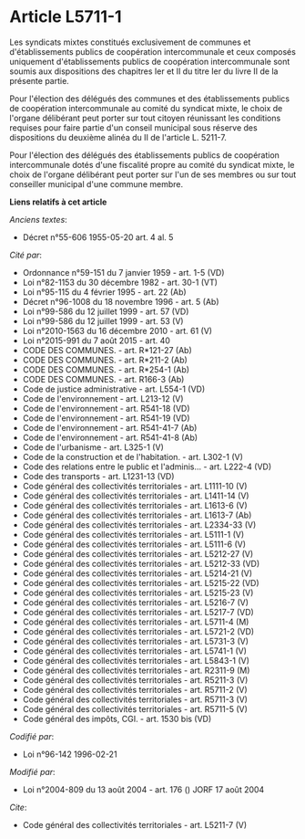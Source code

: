 # Article L5711-1

Les syndicats mixtes constitués exclusivement de communes et d'établissements publics de coopération intercommunale et ceux
composés uniquement d'établissements publics de coopération intercommunale sont soumis aux dispositions des chapitres Ier et
II du titre Ier du livre II de la présente partie. 

Pour l'élection des délégués des communes et des établissements publics de coopération intercommunale au comité du syndicat
mixte, le choix de l'organe délibérant peut porter sur tout citoyen réunissant les conditions requises pour faire partie d'un
conseil municipal sous réserve des dispositions du deuxième alinéa du II de l'article L. 5211-7. 

Pour l'élection des délégués des établissements publics de coopération intercommunale dotés d'une fiscalité propre au comité
du syndicat mixte, le choix de l'organe délibérant peut porter sur l'un de ses membres ou sur tout conseiller municipal d'une
commune membre.

**Liens relatifs à cet article**

_Anciens textes_:

  - Décret n°55-606 1955-05-20 art. 4 al. 5

_Cité par_:

  - Ordonnance n°59-151 du 7 janvier 1959 - art. 1-5 (VD)
  - Loi n°82-1153 du 30 décembre 1982 - art. 30-1 (VT)
  - Loi n°95-115 du 4 février 1995 - art. 22 (Ab)
  - Décret n°96-1008 du 18 novembre 1996 - art. 5 (Ab)
  - Loi n°99-586 du 12 juillet 1999 - art. 57 (VD)
  - Loi n°99-586 du 12 juillet 1999 - art. 53 (V)
  - Loi n°2010-1563 du 16 décembre 2010 - art. 61 (V)
  - Loi n°2015-991 du 7 août 2015 - art. 40
  - CODE DES COMMUNES. - art. R*121-27 (Ab)
  - CODE DES COMMUNES. - art. R*211-2 (Ab)
  - CODE DES COMMUNES. - art. R*254-1 (Ab)
  - CODE DES COMMUNES. - art. R166-3 (Ab)
  - Code de justice administrative - art. L554-1 (VD)
  - Code de l'environnement - art. L213-12 (V)
  - Code de l'environnement - art. R541-18 (VD)
  - Code de l'environnement - art. R541-19 (VD)
  - Code de l'environnement - art. R541-41-7 (Ab)
  - Code de l'environnement - art. R541-41-8 (Ab)
  - Code de l'urbanisme - art. L325-1 (V)
  - Code de la construction et de l'habitation. - art. L302-1 (V)
  - Code des relations entre le public et l'adminis... - art. L222-4 (VD)
  - Code des transports - art. L1231-13 (VD)
  - Code général des collectivités territoriales - art. L1111-10 (V)
  - Code général des collectivités territoriales - art. L1411-14 (V)
  - Code général des collectivités territoriales - art. L1613-6 (V)
  - Code général des collectivités territoriales - art. L1613-7 (Ab)
  - Code général des collectivités territoriales - art. L2334-33 (V)
  - Code général des collectivités territoriales - art. L5111-1 (V)
  - Code général des collectivités territoriales - art. L5111-6 (V)
  - Code général des collectivités territoriales - art. L5212-27 (V)
  - Code général des collectivités territoriales - art. L5212-33 (VD)
  - Code général des collectivités territoriales - art. L5214-21 (V)
  - Code général des collectivités territoriales - art. L5215-22 (VD)
  - Code général des collectivités territoriales - art. L5215-23 (V)
  - Code général des collectivités territoriales - art. L5216-7 (V)
  - Code général des collectivités territoriales - art. L5217-7 (VD)
  - Code général des collectivités territoriales - art. L5711-4 (M)
  - Code général des collectivités territoriales - art. L5721-2 (VD)
  - Code général des collectivités territoriales - art. L5731-3 (V)
  - Code général des collectivités territoriales - art. L5741-1 (V)
  - Code général des collectivités territoriales - art. L5843-1 (V)
  - Code général des collectivités territoriales - art. R2311-9 (M)
  - Code général des collectivités territoriales - art. R5211-3 (V)
  - Code général des collectivités territoriales - art. R5711-2 (V)
  - Code général des collectivités territoriales - art. R5711-3 (V)
  - Code général des collectivités territoriales - art. R5711-5 (V)
  - Code général des impôts, CGI. - art. 1530 bis (VD)

_Codifié par_:

  - Loi n°96-142 1996-02-21

_Modifié par_:

  - Loi n°2004-809 du 13 août 2004 - art. 176 () JORF 17 août 2004

_Cite_:

  - Code général des collectivités territoriales - art. L5211-7 (V)
